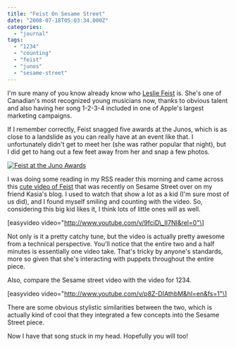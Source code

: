 ```yaml
---
title: "Feist On Sesame Street"
date: "2008-07-18T05:03:34.000Z"
categories: 
  - "journal"
tags: 
  - "1234"
  - "counting"
  - "feist"
  - "junos"
  - "sesame-street"
---
```


I'm sure many of you know already know who [Leslie Feist](http://en.wikipedia.org/wiki/Leslie_Feist) is. She's one of Canadian's most recognized young musicians now, thanks to obvious talent and also having her song 1-2-3-4 included in one of Apple's largest marketing campaigns.

If I remember correctly, Feist snagged five awards at the Junos, which is as close to a landslide as you can really have at an event like that. I unfortunately didn't get to meet her (she was rather popular that night), but I did get to hang out a few feet away from her and snap a few photos.

[![Feist at the Juno Awards](http://farm3.static.flickr.com/2028/2394047491_6001dcbee1.jpg?v=0)](http://farm3.static.flickr.com/2028/2394047491_6001dcbee1.jpg?v=0)

I was doing some reading in my RSS reader this morning and came across this [cute video of Feist](http://purplegables.com) that was recently on Sesame Street over on my friend Kasia's blog. I used to watch that show a lot as a kid (I'm sure most of us did), and I found myself smiling and counting with the video. So, considering this big kid likes it, I think lots of little ones will as well.

\[easyvideo video="http://www.youtube.com/v/9fciD\_II7NI&rel=0"\]

Not only is it a pretty catchy tune, but the video is actually pretty awesome from a technical perspective. You'll notice that the entire two and a half minutes is essentially one video take. That's tricky by anyone's standards, more so given that she's interacting with puppets throughout the entire piece.

Also, compare the Sesame street video with the video for 1234.

\[easyvideo video="http://www.youtube.com/v/p8Z-DIAthbM&hl=en&fs=1"\]

There are some obvious stylistic similarities between the two, which is actually kind of cool that they integrated a few concepts into the Sesame Street piece.

Now I have that song stuck in my head. Hopefully you will too!
